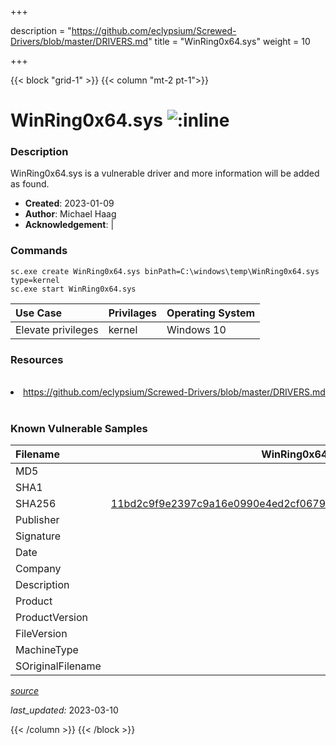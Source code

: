 +++

description = "https://github.com/eclypsium/Screwed-Drivers/blob/master/DRIVERS.md"
title = "WinRing0x64.sys"
weight = 10

+++


{{< block "grid-1" >}}
{{< column "mt-2 pt-1">}}


# WinRing0x64.sys ![:inline](/images/twitter_verified.png) 


### Description

WinRing0x64.sys is a vulnerable driver and more information will be added as found.

- **Created**: 2023-01-09
- **Author**: Michael Haag
- **Acknowledgement**:  | [](https://twitter.com/)

### Commands

```
sc.exe create WinRing0x64.sys binPath=C:\windows\temp\WinRing0x64.sys type=kernel
sc.exe start WinRing0x64.sys
```

| Use Case | Privilages | Operating System | 
|:---- | ---- | ---- |
| Elevate privileges | kernel | Windows 10 |

### Resources
<br>
<li><a href=" https://github.com/eclypsium/Screwed-Drivers/blob/master/DRIVERS.md"> https://github.com/eclypsium/Screwed-Drivers/blob/master/DRIVERS.md</a></li>
<br>

### Known Vulnerable Samples

| Filename | WinRing0x64.sys |
|:---- | ---- | 
| MD5 | <a href="https://www.virustotal.com/gui/file/"></a> |
| SHA1 | <a href="https://www.virustotal.com/gui/file/"></a> |
| SHA256 | <a href="https://www.virustotal.com/gui/file/11bd2c9f9e2397c9a16e0990e4ed2cf0679498fe0fd418a3dfdac60b5c160ee5">11bd2c9f9e2397c9a16e0990e4ed2cf0679498fe0fd418a3dfdac60b5c160ee5</a> |
| Publisher |  |
| Signature |  |
| Date |  |
| Company |  |
| Description |  |
| Product |  |
| ProductVersion |  |
| FileVersion |  |
| MachineType |  |
| SOriginalFilename |  |



[*source*](https://github.com/magicsword-io/LOLDrivers/tree/main/yaml/winring0x64.sys.yml)

*last_updated:* 2023-03-10








{{< /column >}}
{{< /block >}}
